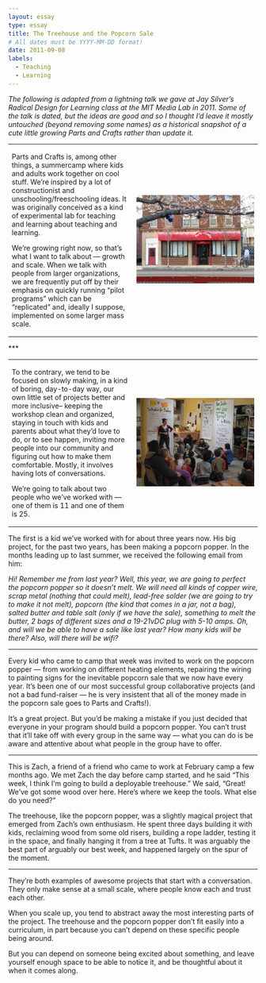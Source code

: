 ```yaml
---
layout: essay
type: essay
title: The Treehouse and the Popcorn Sale
# All dates must be YYYY-MM-DD format!
date: 2011-09-08
labels:
  - Teaching
  - Learning
---
```


_The following is adapted from a lightning talk we gave at Jay Silver’s Radical Design for Learning class at the MIT Media Lab in 2011.  Some of the talk is dated, but the ideas are good and so I thought I’d leave it mostly untouched (beyond removing some names) as a historical snapshot of a cute little growing Parts and Crafts rather than update it._

<table border="0">
<tr>
  <td style="width:50%">
    <p>
Parts and Crafts is, among other things, a summercamp where kids and adults work together on cool stuff.  We’re inspired by a lot of constructionist and unschooling/freeschooling ideas.  It was originally conceived as a kind of experimental lab for teaching and learning about teaching and learning.
    </p>
    <p>
We’re growing right now, so that’s what I want to talk about — growth and scale. When we talk with people from larger organizations, we are frequently put off by their emphasis on quickly running “pilot programs” which can be “replicated” and, ideally I suppose, implemented on some larger mass scale.
    </p>
  </td>
  <td style="width:50%">
    <img width="100%" src="/images/welcome-to-part-and-crafts.jpg"/>
  </td>
</tr>
</table>
***
<table border="0">
  <tr>
  <td style="width:50%">
      <p>
To the contrary, we tend to be focused on slowly making, in a kind of boring, day-to-day way, our own little set of projects better and more inclusive– keeping the workshop clean and organized, staying in touch with kids and parents about what they’d love to do, or to see happen, inviting more people into our community and figuring out how to make them comfortable. Mostly, it involves having lots of conversations.
      </p>
<p>
  We’re going to talk about two people who we’ve worked with — one of them is 11 and one of them is 25.
      </p>
    </td>
  <td style="width:50%">
      <img width = "100%" src = "/images/img1.png"/>
    </td>
  </tr>
</table>

The first is a kid we’ve worked with for about three years now. His big project, for the past two years, has been making a popcorn popper. In the months leading up to last summer, we received the following email from him:

_Hi! Remember me from last year? Well, this year, we are going to perfect the popcorn popper so it doesn’t melt. We will need all kinds of copper wire, scrap metal (nothing that could melt), lead-free solder (we are going to try to make it not melt), popcorn (the kind that comes in a jar, not a bag), salted butter and table salt (only if we have the sale), something to melt the butter, 2 bags of different sizes and a 19-21vDC plug with 5-10 amps. Oh, and will we be able to have a sale like last year? How many kids will be there? Also, will there will be wifi?_

***

Every kid who came to camp that week was invited to work on the popcorn popper — from working on different heating elements, repairing the wiring to painting signs for the inevitable popcorn sale that we now have every year. It’s been one of our most successful group collaborative projects (and not a bad fund-raiser — he is very insistent that all of the money made in the popcorn sale goes to Parts and Crafts!).

It’s a great project. But you’d be making a mistake if you just decided that everyone in your program should build a popcorn popper. You can’t trust that it’ll take off with every group in the same way — what you can do is be aware and attentive about what people in the group have to offer.

***

This is Zach, a friend of a friend who came to work at February camp a few months ago. We met Zach the day before camp started, and he said “This week, I think I’m going to build a deployable treehouse.” We said, “Great! We’ve got some wood over here. Here’s where we keep the tools. What else do you need?”

The treehouse, like the popcorn popper, was a slightly magical project that emerged from Zach’s own enthusiasm. He spent three days building it with kids, reclaiming wood from some old risers, building a rope ladder, testing it in the space, and finally hanging it from a tree at Tufts. It was arguably the best part of arguably our best week, and happened largely on the spur of the moment.

***

They’re both examples of awesome projects that start with a conversation. They only make sense at a small scale, where people know each and trust each other.  

When you scale up, you tend to abstract away the most interesting parts of the project.  The treehouse and the popcorn popper don’t fit easily into a curriculum, in part because you can’t depend on these specific people being around.

But you can depend on someone being excited about something, and leave yourself enough space to be able to notice it, and be thoughtful about it when it comes along.


